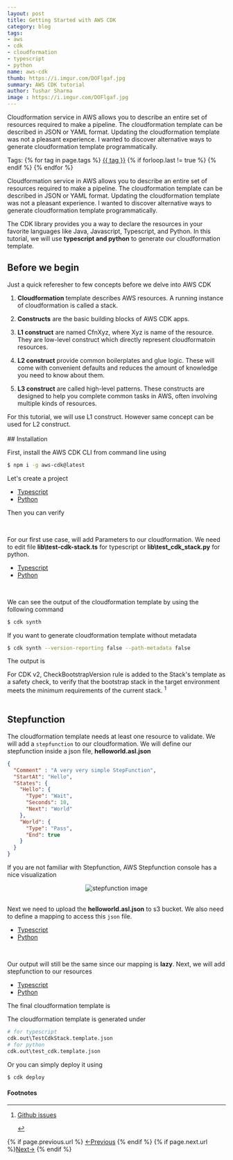 ```yaml
---
layout: post
title: Getting Started with AWS CDK 
category: blog
tags:
- aws
- cdk
- cloudformation
- typescript
- python
name: aws-cdk
thumb: https://i.imgur.com/DOFlgaf.jpg
summary: AWS CDK tutorial
author: Tushar Sharma
image : https://i.imgur.com/DOFlgaf.jpg
---
```


Cloudformation service in AWS allows you to describe an entire set of resources required to make a pipeline. The cloudformation template can be described in JSON or YAML format. Updating the cloudformation template was not a pleasant experience. I wanted to discover alternative ways to generate cloudformation template programmatically.<!-- truncate_here -->
<p>Tags: {% for tag in page.tags %} <a class="mytag" href="/tag/{{ tag }}" title="View posts tagged with &quot;{{ tag }}&quot;">{{ tag }}</a>  {% if forloop.last != true %} {% endif %} {% endfor %} </p>

<link rel="stylesheet" type="text/css" href="{{ root_url }}/css/chat.css">
<link rel="stylesheet" href="{{ root_url }}/css/multipleTab.css"/>
<script src="{{ root_url }}/js/jquery.easytabs.min.js"></script>
<script src="{{ root_url }}/js/multipleTab.js"></script>

<p>Cloudformation service in AWS allows you to describe an entire set of resources required to make a pipeline. The cloudformation template can be described in JSON or YAML format. Updating the cloudformation template was not a pleasant experience. I wanted to discover alternative ways to generate cloudformation template programmatically.</p>

The CDK library provides you a way to declare the resources in your favorite languages like Java, Javascript, Typescript, and Python. In this tutorial, we will use **typescript and python** to generate our cloudformation template.

## Before we begin

Just a quick referesher to few concepts before we delve into AWS CDK 

1. **Cloudformation** template describes AWS resources. A running instance of cloudformation is called a stack. 

2. **Constructs** are the basic building blocks of AWS CDK apps.

3. **L1 construct** are named CfnXyz, where Xyz is name of the resource. They are low-level construct which directly represent cloudformatoin resources. 

4. **L2 construct** provide common boilerplates and glue logic. These will come with convenient defaults and reduces the amount of knowledge you need to know about them. 

5. **L3 construct** are called high-level patterns. These constructs are designed to help you complete common tasks in AWS, often involving multiple kinds of resources. 

<div class="attention">
<i style="color: orange;" class="fas fa-exclamation-circle"> </i>
For this tutorial, we will use L1 construct. However same concept can be used for L2 construct.
</div>
<br>
## Installation

First, install the AWS CDK CLI from command line using

```bash
$ npm i -g aws-cdk@latest
```

Let's create a project

<div class="tab-container">
  <ul>
    <li class="tab Typescript1"><a href="#Typescript1">Typescript</a></li>
    <li class="tab Python1"><a href="#Python1">Python</a></li>
  </ul>

   <div class="codeSample Typescript1" id="Typescript1">
      <script src="https://gist.github.com/tushar-sharma/167a194b3e9258d39e176905a6788d9b.js?file=initial1.sh"></script>
   </div>

   <div class="codeSample Python1" id="Python1">
      <script src="https://gist.github.com/tushar-sharma/167a194b3e9258d39e176905a6788d9b.js?file=initial2.sh"></script>   
  </div>

</div>

Then you can verify 
    
<script src="https://gist.github.com/tushar-sharma/167a194b3e9258d39e176905a6788d9b.js?file=cdk-doctor.sh"></script><br>


For our first use case, will add Parameters to our cloudformation. We need to edit file **lib\test-cdk-stack.ts** for typescript or **lib\test_cdk_stack.py** for python.

<div class="tab-container">
  <ul>
    <li class="tab Typescript2"><a href="#Typescript2">Typescript</a></li>
    <li class="tab Python2"><a href="#Python2">Python</a></li>
  </ul>

   <div class="codeSample Typescript2" id="Typescript2">
      <script src="https://gist.github.com/tushar-sharma/167a194b3e9258d39e176905a6788d9b.js?file=test-cdk-stack.ts"></script>
   </div>

   <div class="codeSample Python2" id="Python2">
      <script src="https://gist.github.com/tushar-sharma/167a194b3e9258d39e176905a6788d9b.js?file=test_cdk_stack.py"></script>   
  </div>

</div><br>

We can see the output of the cloudformation template by using the following command

```bash
$ cdk synth
```

If you want to generate cloudformation template without metadata

```bash
$ cdk synth --version-reporting false --path-metadata false 
```

The output is 

<script src="https://gist.github.com/tushar-sharma/167a194b3e9258d39e176905a6788d9b.js?file=synth_output1.yaml"></script>


<div class="attention">
<i style="color: orange;" class="fas fa-exclamation-circle"> </i>
For CDK v2, CheckBootstrapVersion rule is added to the Stack's template as a safety check, to verify that the bootstrap stack in the target environment meets the minimum requirements of the current stack.
<sup>1</sup></div>
<br>

## Stepfunction

The cloudformation template needs at least one resource to validate. We will add a `stepfunction` to our cloudformation. We will define our stepfunction inside a json file, **helloworld.asl.json**

```json
{
  "Comment" : "A very very simple StepFunction",
  "StartAt": "Hello", 
  "States": {
    "Hello": {
      "Type": "Wait",
      "Seconds": 10,
      "Next": "World"
    },
    "World": {
      "Type": "Pass",
      "End": true
    }
  }
}
```


If you are not familiar with Stepfunction, AWS Stepfunction console has a nice visualization

<center>
<img src="https://docs.aws.amazon.com/step-functions/latest/dg/images/tutorial-getting-started-visual-pane-render.png" alt="stepfunction image">
</center><br>

Next we need to upload the **helloworld.asl.json** to s3 bucket. We also need to define a mapping to access this `json` file.


<div class="tab-container">
  <ul>
    <li class="tab Typescript3"><a href="#Typescript3">Typescript</a></li>
    <li class="tab Python3"><a href="#Python3">Python</a></li>
  </ul>

   <div class="codeSample Typescript3" id="Typescript3">
      <script src="https://gist.github.com/tushar-sharma/167a194b3e9258d39e176905a6788d9b.js?file=test-cdk-stack2.ts"></script>
   </div>

   <div class="codeSample Python3" id="Python3">
      <script src="https://gist.github.com/tushar-sharma/167a194b3e9258d39e176905a6788d9b.js?file=test_cdk_stack2.py"></script>   
  </div>

</div><br>



Our output will still be the same since our mapping is **lazy**. Next, we will add stepfunction to our resources

<div class="tab-container">
  <ul>
    <li class="tab Typescript4"><a href="#Typescript4">Typescript</a></li>
    <li class="tab Python4"><a href="#Python4">Python</a></li>
  </ul>

   <div class="codeSample Typescript4" id="Typescript4">
      <script src="https://gist.github.com/tushar-sharma/167a194b3e9258d39e176905a6788d9b.js?file=test-cdk-stack3.ts"></script>
   </div>

   <div class="codeSample Python4" id="Python4">
      <script src="https://gist.github.com/tushar-sharma/167a194b3e9258d39e176905a6788d9b.js?file=test_cdk_stack3.py"></script>   
  </div>

</div>

The final cloudformation template is

<script src="https://gist.github.com/tushar-sharma/167a194b3e9258d39e176905a6788d9b.js?file=synth_output2.yaml"></script>

The cloudformation template is generated under 

```python
# for typescript
cdk.out\TestCdkStack.template.json
# for python 
cdk.out\test_cdk.template.json
```

Or you can simply deploy it using

```bash
$ cdk deploy
```

<div class='footnotes'><h4>Footnotes</h4><hr />
  <ol>
    <li id='fn:1'>
         <p><a href="https://github.com/aws/aws-cdk/issues/17942" target="_blank">Github issues</a></p>
         <a href='#fnref:1' rev='footnote'>&#8617;</a>
    </li>
  </ol>
</div>

<nav class="pagination clear" style="padding-bottom:20px;">
{% if page.previous.url %} <a class="prev-item" href="{{page.previous.url}}" title="Previous Post: {{page.previous.title}}">&larr;Previous</a>   {% endif %}  {% if page.next.url %}<a class="next-item" href="{{page.next.url}}" title="Next Post: {{page.next.title}}">Next&rarr;</a>         {% endif %}
</nav>